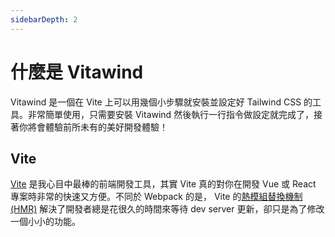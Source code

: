 ```yaml
---
sidebarDepth: 2
---
```


<zh-Vitawind />

# 什麼是 Vitawind

Vitawind 是一個在 Vite 上可以用幾個小步驟就安裝並設定好 Tailwind CSS 的工具。非常簡單使用，只需要安裝 Vitawind 然後執行一行指令做設定就完成了，接著你將會體驗前所未有的美好開發體驗！

## Vite

[Vite](https://vitejs.dev/) 是我心目中最棒的前端開發工具，其實 Vite 真的對你在開發 Vue 或 React 專案時非常的快速又方便。不同於 Webpack 的是， Vite 的[熱模組替換機制 (HMR)](https://vitejs.dev/guide/features.html#hot-module-replacement) 解決了開發者總是花很久的時間來等待 dev server 更新，卻只是為了修改一個小小的功能。
